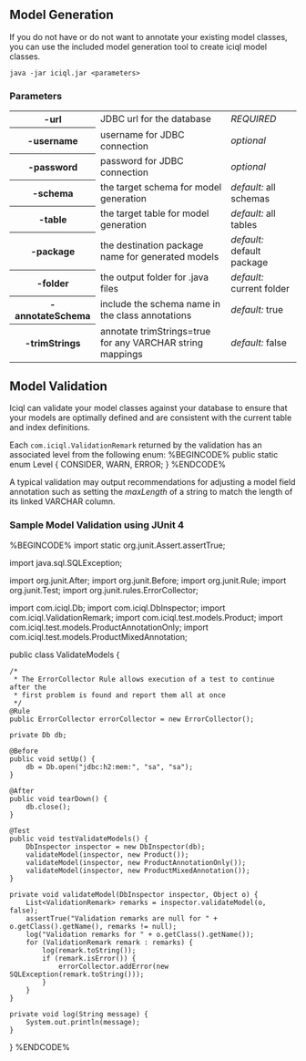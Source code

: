 ## Model Generation
If you do not have or do not want to annotate your existing model classes, you can use the included model generation tool to create iciql model classes.

    java -jar iciql.jar <parameters>

### Parameters
<table class="table">
<tr><th>-url</th><td>JDBC url for the database</td><td><em>REQUIRED</em></td></tr>
<tr><th>-username</th><td>username for JDBC connection</td><td><em>optional</em></td></tr>
<tr><th>-password</th><td>password for JDBC connection</td><td><em>optional</em></td></tr>
<tr><th>-schema</th><td>the target schema for model generation</td><td><em>default:</em> all schemas</td></tr>
<tr><th>-table</th><td>the target table for model generation</td><td><em>default:</em> all tables</td></tr>
<tr><th>-package</th><td>the destination package name for generated models</td><td><em>default:</em> default package</td></tr>
<tr><th>-folder</th><td>the output folder for .java files</td><td><em>default:</em> current folder</td></tr>
<tr><th>-annotateSchema</th><td>include the schema name in the class annotations</td><td><em>default:</em> true</td></tr>
<tr><th>-trimStrings</th><td>annotate trimStrings=true for any VARCHAR string mappings &nbsp; </td><td><em>default:</em> false</td></tr>
</table>

## Model Validation
Iciql can validate your model classes against your database to ensure that your models are optimally defined and are consistent with the current table and index definitions.

Each `com.iciql.ValidationRemark` returned by the validation has an associated level from the following enum:
%BEGINCODE%
public static enum Level {
	CONSIDER, WARN, ERROR;
}
%ENDCODE%

A typical validation may output recommendations for adjusting a model field annotation such as setting the *maxLength* of a string to match the length of its linked VARCHAR column.

### Sample Model Validation using JUnit 4
%BEGINCODE%
import static org.junit.Assert.assertTrue;

import java.sql.SQLException;

import org.junit.After;
import org.junit.Before;
import org.junit.Rule;
import org.junit.Test;
import org.junit.rules.ErrorCollector;

import com.iciql.Db;
import com.iciql.DbInspector;
import com.iciql.ValidationRemark;
import com.iciql.test.models.Product;
import com.iciql.test.models.ProductAnnotationOnly;
import com.iciql.test.models.ProductMixedAnnotation;

public class ValidateModels {

	/*
	 * The ErrorCollector Rule allows execution of a test to continue after the
	 * first problem is found and report them all at once
	 */
	@Rule
	public ErrorCollector errorCollector = new ErrorCollector();
	
	private Db db;
	
	@Before
	public void setUp() {
		db = Db.open("jdbc:h2:mem:", "sa", "sa");
	}

	@After
	public void tearDown() {
		db.close();
	}
	
	@Test
	public void testValidateModels() {
		DbInspector inspector = new DbInspector(db);
		validateModel(inspector, new Product());
		validateModel(inspector, new ProductAnnotationOnly());
		validateModel(inspector, new ProductMixedAnnotation());
	}
	
	private void validateModel(DbInspector inspector, Object o) {
		List<ValidationRemark> remarks = inspector.validateModel(o, false);
		assertTrue("Validation remarks are null for " + o.getClass().getName(), remarks != null);
		log("Validation remarks for " + o.getClass().getName());
		for (ValidationRemark remark : remarks) {
			log(remark.toString());
			if (remark.isError()) {
				errorCollector.addError(new SQLException(remark.toString()));
			}
		}
	}
	
	private void log(String message) {
		System.out.println(message);
	}
}
%ENDCODE%